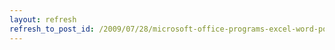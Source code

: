 ```yaml
---
layout: refresh
refresh_to_post_id: /2009/07/28/microsoft-office-programs-excel-word-powerpoint-start-up-very-slowly
---
```


